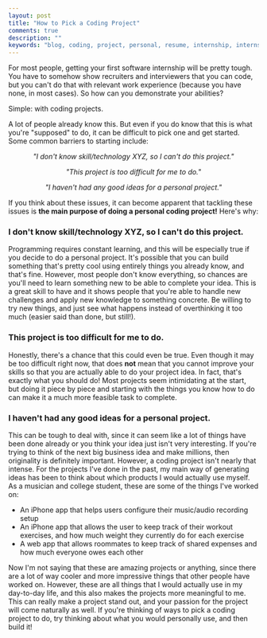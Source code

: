 ```yaml
---
layout: post
title: "How to Pick a Coding Project"
comments: true
description: ""
keywords: "blog, coding, project, personal, resume, internship, internships"
---
```


For most people, getting your first software internship will be pretty tough. You have to somehow show recruiters and interviewers that you can code, but you can't do that with relevant work experience (because you have none, in most cases). So how can you demonstrate your abilities?

Simple: with coding projects.

A lot of people already know this. But even if you do know that this is what you're "supposed" to do, it can be difficult to pick one and get started. Some common barriers to starting include:

<div style="text-align: center">
    <p style="font-style: italic">"I don't know skill/technology XYZ, so I can't do this project."</p>
    <p style="font-style: italic">"This project is too difficult for me to do."</p>
    <p style="font-style: italic">"I haven't had any good ideas for a personal project."</p>
</div>

If you think about these issues, it can become apparent that tackling these issues is **the main purpose of doing a personal coding project!** Here's why:

### I don't know skill/technology XYZ, so I can't do this project.

Programming requires constant learning, and this will be especially true if you decide to do a personal project. It's possible that you can build something that's pretty cool using entirely things you already know, and that's fine. However, most people don't know everything, so chances are you'll need to learn something new to be able to complete your idea. This is a great skill to have and it shows people that you're able to handle new challenges and apply new knowledge to something concrete. Be willing to try new things, and just see what happens instead of overthinking it too much (easier said than done, but still!).

### This project is too difficult for me to do.

Honestly, there's a chance that this could even be true. Even though it may be too difficult right now, that does **not** mean that you cannot improve your skills so that you are actually able to do your project idea. In fact, that's exactly what you should do! Most projects seem intimidating at the start, but doing it piece by piece and starting with the things you know how to do can make it a much more feasible task to complete.

### I haven't had any good ideas for a personal project.

This can be tough to deal with, since it can seem like a lot of things have been done already or you think your idea just isn't very interesting. If you're trying to think of the next big business idea and make millions, then originality is definitely important. However, a coding project isn't nearly that intense. For the projects I've done in the past, my main way of generating ideas has been to think about which products I would actually use myself. As a musician and college student, these are some of the things I've worked on:

- An iPhone app that helps users configure their music/audio recording setup
- An iPhone app that allows the user to keep track of their workout exercises, and how much weight they currently do for each exercise
- A web app that allows roommates to keep track of shared expenses and how much everyone owes each other

Now I'm not saying that these are amazing projects or anything, since there are a lot of way cooler and more impressive things that other people have worked on. However, these are all things that I would actually use in my day-to-day life, and this also makes the projects more meaningful to me. This can really make a project stand out, and your passion for the project will come naturally as well. If you're thinking of ways to pick a coding project to do, try thinking about what you would personally use, and then build it!
